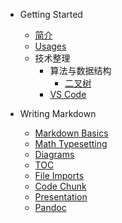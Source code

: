 - Getting Started
  - [简介](/)
  - [Usages](README.md)
  - 技术整理
    - 算法与数据结构
      - [二叉树](技术整理/二叉树.md)
    - [VS Code](vscode-installation.md)

- Writing Markdown
  - [Markdown Basics](markdown-basics.md)
  - [Math Typesetting](math.md)
  - [Diagrams](diagrams.md)
  - [TOC](toc.md)
  - [File Imports](file-imports.md)
  - [Code Chunk](code-chunk.md)
  - [Presentation](presentation.md)
  - [Pandoc](pandoc.md)
